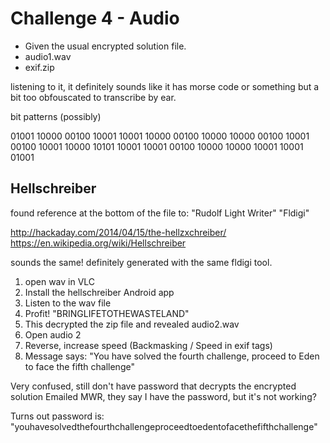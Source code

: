 # Challenge 4 - Audio

- Given the usual encrypted solution file.
- audio1.wav
- exif.zip

listening to it, it definitely sounds like it has morse code or something but a bit too obfouscated to transcribe by ear.


bit patterns (possibly)

01001
10000
00100
10001
10001
10000
00100
10000
10000
00100
10001
00100
10001
10000
10101
10001
10001
00100
10000
10000
10001
10001
01001

## Hellschreiber

found reference at the bottom of the file to:
"Rudolf Light Writer"
"Fldigi"

http://hackaday.com/2014/04/15/the-hellzxchreiber/
https://en.wikipedia.org/wiki/Hellschreiber

sounds the same! definitely generated with the same fldigi tool.

1. open wav in VLC
2. Install the hellschreiber Android app
3. Listen to the wav file
4. Profit! "BRINGLIFETOTHEWASTELAND"
5. This decrypted the zip file and revealed audio2.wav
6. Open audio 2
7. Reverse, increase speed (Backmasking / Speed in exif tags)
8. Message says: "You have solved the fourth challenge, proceed to Eden to face the fifth challenge"

Very confused, still don't have password that decrypts the encrypted solution
Emailed MWR, they say I have the password, but it's not working?

Turns out password is: "youhavesolvedthefourthchallengeproceedtoedentofacethefifthchallenge"
